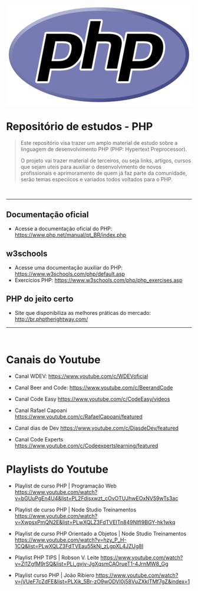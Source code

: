 <div align="center">

![logo php](new-php-logo.svg)

</div>


# Repositório de estudos - PHP

> Este repositório visa trazer um amplo material de estudo sobre a linguagem de desenvolvimento PHP (PHP: Hypertext 
> Preprocessor).
>
> O projeto vai trazer material de terceiros, ou seja links, artigos, cursos que sejam uteis para auxiliar o
> desenvolvimento de novos profissionais e aprimoramento de quem já faz parte da comunidade, serão temas especiicos e 
> variados todos voltados para o PHP.

<br />

<hr/>


## Documentação oficial

- Acesse a documentação oficial do PHP: <https://www.php.net/manual/pt_BR/index.php>


## w3schools

- Acesse uma documentação auxiliar do PHP: <https://www.w3schools.com/php/default.asp>
- Exercícios PHP: <https://www.w3schools.com/php/php_exercises.asp>

    
## PHP do jeito certo
- Site que disponibiliza as melhores práticas do mercado: <http://br.phptherightway.com/>

<hr/>

<br/>

# Canais do Youtube

- Canal WDEV: <https://www.youtube.com/c/WDEVoficial>

- Canal Beer and Code: <https://www.youtube.com/c/BeerandCode> 

- Canal Code Easy <https://www.youtube.com/c/CodeEasy/videos>

- Canal Rafael Capoani <https://www.youtube.com/c/RafaelCapoani/featured>

- Canal dias de Dev <https://www.youtube.com/c/DiasdeDev/featured>

- Canal Code Experts <https://www.youtube.com/c/Codeexpertslearning/featured>

# Playlists do Youtube

- Playlist de curso PHP | Programação Web <https://www.youtube.com/watch?v=bGUuPgEn4U4&list=PL2Fdisxwzt_cOvOTUJhwEOxNV59wTs3ac>

- Playlist de curso PHP | Node Studio Treinamentos <https://www.youtube.com/watch?v=XwpsxPmQN2E&list=PLwXQLZ3FdTVEITn849NlfI9BGY-hk1wkq>

- Playlist de curso PHP Orientado a Objetos | Node Studio Treinamentos <https://www.youtube.com/watch?v=hzy_P_H-1CQ&list=PLwXQLZ3FdTVEau55kNj_zLgpXL4JZUg8I>

- Playlist PHP TIPS | Robson V. Leite <https://www.youtube.com/watch?v=Zl1ZgfM9rSQ&list=PLi_gvjv-JgXqsmCAOrueT1-4JrnMW8_Gg>

- Playlist curso PHP | João Ribiero <https://www.youtube.com/watch?v=jVUeF7cZdFE&list=PLXik_5Br-zO9wODVI0j58VuZXkITMf7gZ&index=1>